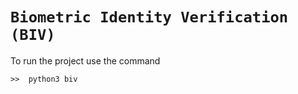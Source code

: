 # `Biometric Identity Verification (BIV)`

To run the project use the command
```
>>  python3 biv
```
